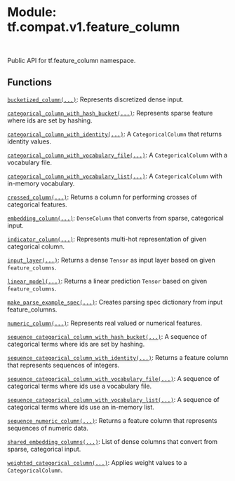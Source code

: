 <div itemscope itemtype="http://developers.google.com/ReferenceObject">
<meta itemprop="name" content="tf.compat.v1.feature_column" />
<meta itemprop="path" content="Stable" />
</div>

# Module: tf.compat.v1.feature_column


<table class="tfo-notebook-buttons tfo-api" align="left">
</table>



Public API for tf.feature_column namespace.



## Functions

[`bucketized_column(...)`](../../../tf/feature_column/bucketized_column.md): Represents discretized dense input.

[`categorical_column_with_hash_bucket(...)`](../../../tf/feature_column/categorical_column_with_hash_bucket.md): Represents sparse feature where ids are set by hashing.

[`categorical_column_with_identity(...)`](../../../tf/feature_column/categorical_column_with_identity.md): A `CategoricalColumn` that returns identity values.

[`categorical_column_with_vocabulary_file(...)`](../../../tf/compat/v1/feature_column/categorical_column_with_vocabulary_file.md): A `CategoricalColumn` with a vocabulary file.

[`categorical_column_with_vocabulary_list(...)`](../../../tf/feature_column/categorical_column_with_vocabulary_list.md): A `CategoricalColumn` with in-memory vocabulary.

[`crossed_column(...)`](../../../tf/feature_column/crossed_column.md): Returns a column for performing crosses of categorical features.

[`embedding_column(...)`](../../../tf/feature_column/embedding_column.md): `DenseColumn` that converts from sparse, categorical input.

[`indicator_column(...)`](../../../tf/feature_column/indicator_column.md): Represents multi-hot representation of given categorical column.

[`input_layer(...)`](../../../tf/compat/v1/feature_column/input_layer.md): Returns a dense `Tensor` as input layer based on given `feature_columns`.

[`linear_model(...)`](../../../tf/compat/v1/feature_column/linear_model.md): Returns a linear prediction `Tensor` based on given `feature_columns`.

[`make_parse_example_spec(...)`](../../../tf/compat/v1/feature_column/make_parse_example_spec.md): Creates parsing spec dictionary from input feature_columns.

[`numeric_column(...)`](../../../tf/feature_column/numeric_column.md): Represents real valued or numerical features.

[`sequence_categorical_column_with_hash_bucket(...)`](../../../tf/feature_column/sequence_categorical_column_with_hash_bucket.md): A sequence of categorical terms where ids are set by hashing.

[`sequence_categorical_column_with_identity(...)`](../../../tf/feature_column/sequence_categorical_column_with_identity.md): Returns a feature column that represents sequences of integers.

[`sequence_categorical_column_with_vocabulary_file(...)`](../../../tf/feature_column/sequence_categorical_column_with_vocabulary_file.md): A sequence of categorical terms where ids use a vocabulary file.

[`sequence_categorical_column_with_vocabulary_list(...)`](../../../tf/feature_column/sequence_categorical_column_with_vocabulary_list.md): A sequence of categorical terms where ids use an in-memory list.

[`sequence_numeric_column(...)`](../../../tf/feature_column/sequence_numeric_column.md): Returns a feature column that represents sequences of numeric data.

[`shared_embedding_columns(...)`](../../../tf/compat/v1/feature_column/shared_embedding_columns.md): List of dense columns that convert from sparse, categorical input.

[`weighted_categorical_column(...)`](../../../tf/feature_column/weighted_categorical_column.md): Applies weight values to a `CategoricalColumn`.

